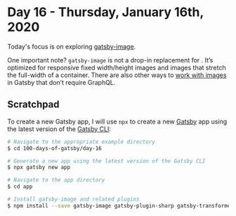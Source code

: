 # Day 16 - Thursday, January 16th, 2020

Today's focus is on exploring [gatsby-image](https://www.gatsbyjs.org/docs/gatsby-image/).

One important note? `gatsby-image` is not a drop-in replacement for <img />. It’s optimized for responsive fixed width/height images and images that stretch the full-width of a container. There are also other ways to [work with images](https://www.gatsbyjs.org/docs/images-and-files/) in Gatsby that don’t require GraphQL.

## Scratchpad

To create a new Gatsby app, I will use `npx` to create a new [Gatsby](https://www.gatsbyjs.com) app using the latest version of the [Gatsby CLI](https://www.gatsbyjs.com):

```sh
# Navigate to the appropriate example directory
$ cd 100-days-of-gatsby/day-16

# Generate a new app using the latest version of the Gatsby CLI
$ npx gatsby new app

# Navigate to the app directory
$ cd app

# Install gatsby-image and related plugins
$ npm install --save gatsby-image gatsby-plugin-sharp gatsby-transformer-sharp

```
